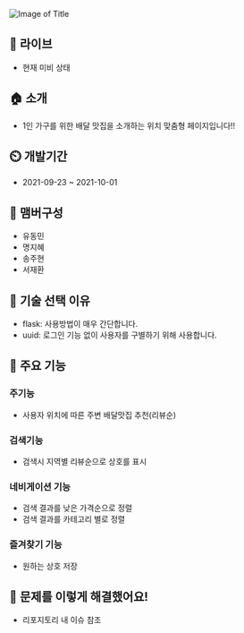![Image of Title](https://img1.daumcdn.net/thumb/R1280x0/?scode=mtistory2&fname=https%3A%2F%2Fblog.kakaocdn.net%2Fdn%2Fch6S0S%2FbtrfQFsN5JB%2FVg6p1zqyqyDmHr0FguBH60%2Fimg.jpg)

## 🔗 라이브
- 현재 미비 상태
## 🏠 소개
- 1인 가구를 위한 배달 맛집을 소개하는 위치 맞춤형 페이지입니다!!
## ⏲️ 개발기간
- 2021-09-23 ~ 2021-10-01
## 🧙 맴버구성
- 유동민
- 명지혜
- 송주현
- 서재환
## 📌 기술 선택 이유
- flask: 사용방법이 매우 간단합니다.
- uuid: 로그인 기능 없이 사용자를 구별하기 위해 사용합니다.
## 📌 주요 기능
### 주기능
- 사용자 위치에 따른 주변 배달맛집 추천(리뷰순)
### 검색기능
- 검색시 지역별 리뷰순으로 상호를 표시
### 네비게이션 기능
- 검색 결과를 낮은 가격순으로 정렬
- 검색 결과를 카테고리 별로 정렬
### 즐겨찾기 기능
- 원하는 상호 저장
## 📌 문제를 이렇게 해결했어요!
- 리포지토리 내 이슈 참조


